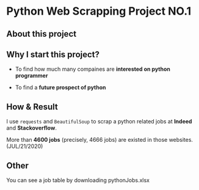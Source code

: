 # Python Web Scrapping Project NO.1

## About this project

## Why I start this project?
- To find how much many compaines are **interested on python programmer**

- To find a **future prospect of python**

## How & Result
I use ``` requests ``` and ``` BeautifulSoup ``` to scrap a python related jobs at **Indeed** and **Stackoverflow**.

More than **4600 jobs** (precisely, 4666 jobs) are existed in those websites. (JUL/21/2020)

## Other
You can see a job table by downloading pythonJobs.xlsx

